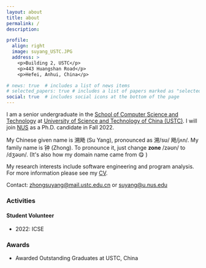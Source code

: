 ```yaml
---
layout: about
title: about
permalink: /
description: 

profile:
  align: right
  image: suyang_USTC.JPG
  address: >
    <p>Building 2, USTC</p>
    <p>443 Huangshan Road</p>
    <p>Hefei, Anhui, China</p>

# news: true  # includes a list of news items
# selected_papers: true # includes a list of papers marked as "selected={true}"
social: true  # includes social icons at the bottom of the page
---
```


I am a senior undergraduate in the [School of Computer Science and Technology](http://en.cs.ustc.edu.cn/) at [University of Science and Technology of China (USTC)](http://en.ustc.edu.cn/). I will join [NUS](https://nus.edu.sg/) as a Ph.D. candidate in Fall 2022.

My Chinese given name is 溯飏 (Su Yang), pronounced as 溯/sʊ/ 飏/jʌn/. My family name is 钟 (Zhong). To pronounce it, just change <b>zone</b> /zəʊn/ to /dʒəʊn/. (It's also how my domain name came from 😋 )

My research interests include software engineering and program analysis. For more information please see my <a href="CV">CV</a>.

Contact: zhongsuyang@mail.ustc.edu.cn or suyang@u.nus.edu

### Activities

#### Student Volunteer

- 2022: ICSE

### Awards

- Awarded Outstanding Graduates at USTC, China